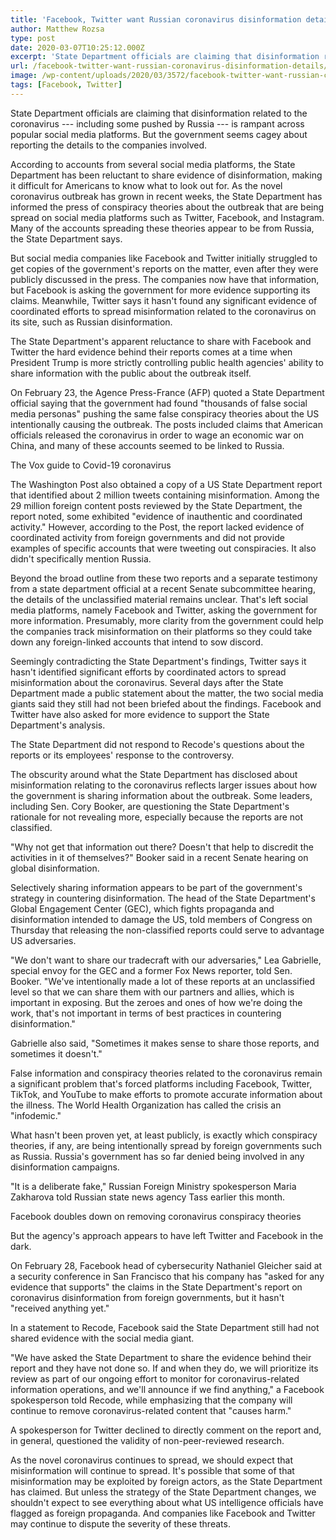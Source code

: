 ```yaml
---
title: 'Facebook, Twitter want Russian coronavirus disinformation details'
author: Matthew Rozsa
type: post
date: 2020-03-07T10:25:12.000Z
excerpt: 'State Department officials are claiming that disinformation related to the coronavirus --- including some pushed by Russia --- is rampant across popular social media platforms. But the government seems cagey about reporting the details to the companies involved. According to accounts from several social media platforms, the State Department has been reluctant to share evidence&hellip;'
url: /facebook-twitter-want-russian-coronavirus-disinformation-details/
image: /wp-content/uploads/2020/03/3572/facebook-twitter-want-russian-coronavirus-disinformation-details.jpeg
tags: [Facebook, Twitter]
---
```


State Department officials are claiming that disinformation related to the coronavirus --- including some pushed by Russia --- is rampant across popular social media platforms. But the government seems cagey about reporting the details to the companies involved.

According to accounts from several social media platforms, the State Department has been reluctant to share evidence of disinformation, making it difficult for Americans to know what to look out for. As the novel coronavirus outbreak has grown in recent weeks, the State Department has informed the press of conspiracy theories about the outbreak that are being spread on social media platforms such as Twitter, Facebook, and Instagram. Many of the accounts spreading these theories appear to be from Russia, the State Department says.

But social media companies like Facebook and Twitter initially struggled to get copies of the government's reports on the matter, even after they were publicly discussed in the press. The companies now have that information, but Facebook is asking the government for more evidence supporting its claims. Meanwhile, Twitter says it hasn't found any significant evidence of coordinated efforts to spread misinformation related to the coronavirus on its site, such as Russian disinformation.

The State Department's apparent reluctance to share with Facebook and Twitter the hard evidence behind their reports comes at a time when President Trump is more strictly controlling public health agencies' ability to share information with the public about the outbreak itself.

On February 23, the Agence Press-France (AFP) quoted a State Department official saying that the government had found "thousands of false social media personas" pushing the same false conspiracy theories about the US intentionally causing the outbreak. The posts included claims that American officials released the coronavirus in order to wage an economic war on China, and many of these accounts seemed to be linked to Russia.

The Vox guide to Covid-19 coronavirus

  The Washington Post also obtained a copy of a US State Department report that identified about 2 million tweets containing misinformation. Among the 29 million foreign content posts reviewed by the State Department, the report noted, some exhibited "evidence of inauthentic and coordinated activity." However, according to the Post, the report lacked evidence of coordinated activity from foreign governments and did not provide examples of specific accounts that were tweeting out conspiracies. It also didn't specifically mention Russia.

  Beyond the broad outline from these two reports and a separate testimony from a state department official at a recent Senate subcommittee hearing, the details of the unclassified material remains unclear. That's left social media platforms, namely Facebook and Twitter, asking the government for more information. Presumably, more clarity from the government could help the companies track misinformation on their platforms so they could take down any foreign-linked accounts that intend to sow discord.

  Seemingly contradicting the State Department's findings, Twitter says it hasn't identified significant efforts by coordinated actors to spread misinformation about the coronavirus. Several days after the State Department made a public statement about the matter, the two social media giants said they still had not been briefed about the findings. Facebook and Twitter have also asked for more evidence to support the State Department's analysis.

  The State Department did not respond to Recode's questions about the reports or its employees' response to the controversy.

  The obscurity around what the State Department has disclosed about misinformation relating to the coronavirus reflects larger issues about how the government is sharing information about the outbreak. Some leaders, including Sen. Cory Booker, are questioning the State Department's rationale for not revealing more, especially because the reports are not classified.

  "Why not get that information out there? Doesn't that help to discredit the activities in it of themselves?" Booker said in a recent Senate hearing on global disinformation.

  Selectively sharing information appears to be part of the government's strategy in countering disinformation. The head of the State Department's Global Engagement Center (GEC), which fights propaganda and disinformation intended to damage the US, told members of Congress on Thursday that releasing the non-classified reports could serve to advantage US adversaries.

  "We don't want to share our tradecraft with our adversaries," Lea Gabrielle, special envoy for the GEC and a former Fox News reporter, told Sen. Booker. "We've intentionally made a lot of these reports at an unclassified level so that we can share them with our partners and allies, which is important in exposing. But the zeroes and ones of how we're doing the work, that's not important in terms of best practices in countering disinformation."

  Gabrielle also said, "Sometimes it makes sense to share those reports, and sometimes it doesn't."

  False information and conspiracy theories related to the coronavirus remain a significant problem that's forced platforms including Facebook, Twitter, TikTok, and YouTube to make efforts to promote accurate information about the illness. The World Health Organization has called the crisis an "infodemic."

  What hasn't been proven yet, at least publicly, is exactly which conspiracy theories, if any, are being intentionally spread by foreign governments such as Russia. Russia's government has so far denied being involved in any disinformation campaigns.

  "It is a deliberate fake," Russian Foreign Ministry spokesperson Maria Zakharova told Russian state news agency Tass earlier this month.

Facebook doubles down on removing coronavirus conspiracy theories

  But the agency's approach appears to have left Twitter and Facebook in the dark.

  On February 28, Facebook head of cybersecurity Nathaniel Gleicher said at a security conference in San Francisco that his company has "asked for any evidence that supports" the claims in the State Department's report on coronavirus disinformation from foreign governments, but it hasn't "received anything yet."

  In a statement to Recode, Facebook said the State Department still had not shared evidence with the social media giant.

  "We have asked the State Department to share the evidence behind their report and they have not done so. If and when they do, we will prioritize its review as part of our ongoing effort to monitor for coronavirus-related information operations, and we'll announce if we find anything," a Facebook spokesperson told Recode, while emphasizing that the company will continue to remove coronavirus-related content that "causes harm."

  A spokesperson for Twitter declined to directly comment on the report and, in general, questioned the validity of non-peer-reviewed research.

  As the novel coronavirus continues to spread, we should expect that misinformation will continue to spread. It's possible that some of that misinformation may be exploited by foreign actors, as the State Department has claimed. But unless the strategy of the State Department changes, we shouldn't expect to see everything about what US intelligence officials have flagged as foreign propaganda. And companies like Facebook and Twitter may continue to dispute the severity of these threats.
